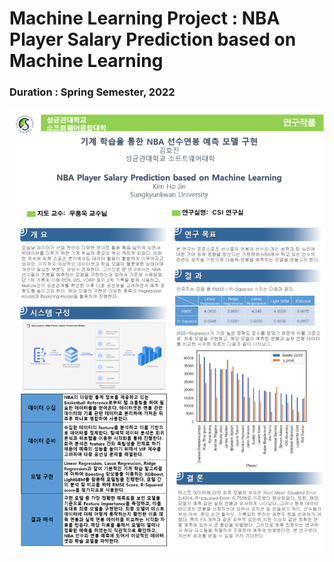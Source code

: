 # Machine Learning Project : NBA Player Salary Prediction based on Machine Learning

### Duration : Spring Semester, 2022

<img src="project.png">
